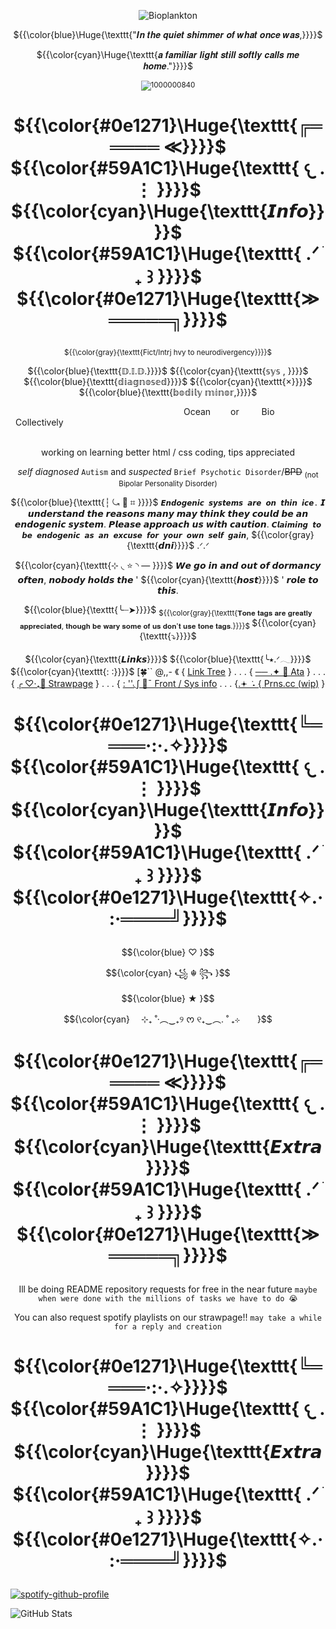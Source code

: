 <div align="center">
  
![Bioplankton](https://komarev.com/ghpvc/?username=LuminescentOceansSys&color=0e1271) </div>

<p align="center"> ${{\color{blue}\Huge{\texttt{"𝑰𝒏 𝒕𝒉𝒆 𝒒𝒖𝒊𝒆𝒕 𝒔𝒉𝒊𝒎𝒎𝒆𝒓 𝒐𝒇 𝒘𝒉𝒂𝒕 𝒐𝒏𝒄𝒆 𝒘𝒂𝒔,}}}}$ </p>
<p align="center"> ${{\color{cyan}\Huge{\texttt{𝒂 𝒇𝒂𝒎𝒊𝒍𝒊𝒂𝒓 𝒍𝒊𝒈𝒉𝒕 𝒔𝒕𝒊𝒍𝒍 𝒔𝒐𝒇𝒕𝒍𝒚 𝒄𝒂𝒍𝒍𝒔 𝒎𝒆 𝒉𝒐𝒎𝒆."}}}}$ </p>
  
<div align="center">

 <sub> ![1000000840](https://github.com/user-attachments/assets/89a68ef9-ba7d-49d2-89bd-84bec8f0b91a) </sub>



# <p align="center"> ${{\color{#0e1271}\Huge{\texttt{╔═════ ≪}}}}$ ${{\color{#59A1C1}\Huge{\texttt{  𐔌   .  ⋮ }}}}$ ${{\color{cyan}\Huge{\texttt{𝙄𝙣𝙛𝙤}}}}$ ${{\color{#59A1C1}\Huge{\texttt{  .ᐟ  ֹ   ₊ ꒱ }}}}$ ${{\color{#0e1271}\Huge{\texttt{≫ ═════╗}}}}$</p>

 
<sub> ${{\color{gray}{\texttt{Fict/Intrj hvy to neurodivergency}}}}$ </sub>

 <p> ${{\color{blue}{\texttt{𝔻.𝕀.𝔻.}}}}$ ${{\color{cyan}{\texttt{𝕤𝕪𝕤 , }}}}$ ${{\color{blue}{\texttt{𝕕𝕚𝕒𝕘𝕟𝕠𝕤𝕖𝕕}}}}$ ${{\color{cyan}{\texttt{×}}}}$ ${{\color{blue}{\texttt{𝕓𝕠𝕕𝕚𝕝𝕪 𝕞𝕚𝕟𝕠𝕣,}}}}$</p>

 <div align="center">
            
                   Ocean    or    Bio    Collectively                        
            
                        
             <div align="center">
               
working on learning better html / css coding, tips appreciated

 <div align="center">
   
_self diagnosed_ ``Autism`` and _suspected_ ``Brief Psychotic Disorder``/~~BPD~~ <sub> (not Bipolar Personality Disorder) </sub>

   ${{\color{blue}{\texttt{┆ ⤿ 💌 ⌗ }}}}$ ``𝙀𝙣𝙙𝙤𝙜𝙚𝙣𝙞𝙘 𝙨𝙮𝙨𝙩𝙚𝙢𝙨 𝙖𝙧𝙚 𝙤𝙣 𝙩𝙝𝙞𝙣 𝙞𝙘𝙚.`` 𝙄 𝙪𝙣𝙙𝙚𝙧𝙨𝙩𝙖𝙣𝙙 𝙩𝙝𝙚 𝙧𝙚𝙖𝙨𝙤𝙣𝙨 𝙢𝙖𝙣𝙮 𝙢𝙖𝙮 𝙩𝙝𝙞𝙣𝙠 𝙩𝙝𝙚𝙮 𝙘𝙤𝙪𝙡𝙙 𝙗𝙚 𝙖𝙣 𝙚𝙣𝙙𝙤𝙜𝙚𝙣𝙞𝙘 𝙨𝙮𝙨𝙩𝙚𝙢. 𝙋𝙡𝙚𝙖𝙨𝙚 𝙖𝙥𝙥𝙧𝙤𝙖𝙘𝙝 𝙪𝙨 𝙬𝙞𝙩𝙝 𝙘𝙖𝙪𝙩𝙞𝙤𝙣. ``𝘾𝙡𝙖𝙞𝙢𝙞𝙣𝙜 𝙩𝙤 𝙗𝙚 𝙚𝙣𝙙𝙤𝙜𝙚𝙣𝙞𝙘 𝙖𝙨 𝙖𝙣 𝙚𝙭𝙘𝙪𝙨𝙚 𝙛𝙤𝙧 𝙮𝙤𝙪𝙧 𝙤𝙬𝙣 𝙨𝙚𝙡𝙛 𝙜𝙖𝙞𝙣``, ${{\color{gray}{\texttt{𝙙𝙣𝙞}}}}$ .ᐟ.ᐟ

${{\color{cyan}{\texttt{⊹ ◟ ⭐ ◝ — }}}}$ 𝙒𝙚 𝙜𝙤 𝙞𝙣 𝙖𝙣𝙙 𝙤𝙪𝙩 𝙤𝙛 𝙙𝙤𝙧𝙢𝙖𝙣𝙘𝙮 𝙤𝙛𝙩𝙚𝙣, 𝙣𝙤𝙗𝙤𝙙𝙮 𝙝𝙤𝙡𝙙𝙨 𝙩𝙝𝙚 ' ${{\color{cyan}{\texttt{𝙝𝙤𝙨𝙩}}}}$ ' 𝙧𝙤𝙡𝙚 𝙩𝙤 𝙩𝙝𝙞𝙨.

${{\color{blue}{\texttt{╰┈➤}}}}$ <sub>${{\color{gray}{\texttt{𝐓𝐨𝐧𝐞 𝐭𝐚𝐠𝐬 𝐚𝐫𝐞 𝐠𝐫𝐞𝐚𝐭𝐥𝐲 𝐚𝐩𝐩𝐫𝐞𝐜𝐢𝐚𝐭𝐞𝐝, 𝐭𝐡𝐨𝐮𝐠𝐡 𝐛𝐞 𝐰𝐚𝐫𝐲 𝐬𝐨𝐦𝐞 𝐨𝐟 𝐮𝐬 𝐝𝐨𝐧'𝐭 𝐮𝐬𝐞 𝐭𝐨𝐧𝐞 𝐭𝐚𝐠𝐬.}}}}$ </sub> ${{\color{cyan}{\texttt{⤵}}}}$


${{\color{cyan}{\texttt{𝙇𝙞𝙣𝙠𝙨}}}}$ ${{\color{blue}{\texttt{╰⭑.ᐟ𓂃}}}}$ ${{\color{cyan}{\texttt{: :}}}}$ [🍀`` @,,- 《 {  [Link Tree](https://linktr.ee/FormTak3rzz)
 } . . . { [── .✦ 🌟 Ata](https://ssc.atabook.org/) }
  . . . { [╭ ♡‧₊🫧 Strawpage](https://luminescentoceans.straw.page/) }
  . . . { [: ''◟∫ 🌊¯ Front / Sys info](https://pluralkit.xyz/f/gkrvpo)
  . . . {[.𖥔 ݁ ˖  { Prns.cc (wip)](https://pronouns.cc/@Luminescent_Oceans_Sys) }

# <p align="center"> ${{\color{#0e1271}\Huge{\texttt{╚════·:·.✧}}}}$ ${{\color{#59A1C1}\Huge{\texttt{  𐔌   .  ⋮ }}}}$ ${{\color{cyan}\Huge{\texttt{𝙄𝙣𝙛𝙤}}}}$ ${{\color{#59A1C1}\Huge{\texttt{  .ᐟ  ֹ   ₊ ꒱ }}}}$  ${{\color{#0e1271}\Huge{\texttt{✧.·:·════╝}}}}$ </p>

<p align="center"> $${\color{blue}
♡ }$$
<p align="center"> $${\color{cyan}
꧁ ☬ ꧂ }$$
<p align="center"> $${\color{blue}
★ }$$
<p align="center"> $${\color{cyan}
  ⊹₊ ˚‧︵‿₊୨ ᰔ ୧₊‿︵. ˚ ₊⊹  }$$

# <p align="center"> ${{\color{#0e1271}\Huge{\texttt{╔═════ ≪}}}}$ ${{\color{#59A1C1}\Huge{\texttt{  𐔌   .  ⋮ }}}}$ ${{\color{cyan}\Huge{\texttt{𝙀𝙭𝙩𝙧𝙖}}}}$ ${{\color{#59A1C1}\Huge{\texttt{  .ᐟ  ֹ   ₊ ꒱ }}}}$ ${{\color{#0e1271}\Huge{\texttt{≫ ═════╗}}}}$</p>

Ill be doing README repository requests for free in the near future ``maybe when were done with the millions of tasks we have to do 😭``

You can also request spotify playlists on our strawpage!! ``may take a while for a reply and creation``

# <p align="center"> ${{\color{#0e1271}\Huge{\texttt{╚════·:·.✧}}}}$ ${{\color{#59A1C1}\Huge{\texttt{  𐔌   .  ⋮ }}}}$ ${{\color{cyan}\Huge{\texttt{𝙀𝙭𝙩𝙧𝙖}}}}$ ${{\color{#59A1C1}\Huge{\texttt{  .ᐟ  ֹ   ₊ ꒱ }}}}$  ${{\color{#0e1271}\Huge{\texttt{✧.·:·════╝}}}}$ </p>


<div align="left">
  
  [![spotify-github-profile](https://spotify-github-profile.kittinanx.com/api/view?uid=31t6iahnmjtxuosnnwfe3dhwkcsa&cover_image=true&theme=default&show_offline=false&background_color=121212&interchange=false&bar_color=00ffff)](https://github.com/kittinan/spotify-github-profile) </div>

<div align="left">
  
  ![GitHub Stats](https://github-readme-stats.vercel.app/api?username=LuminescentOceansSys&show_icons=true&theme=vue-dark) </div>
